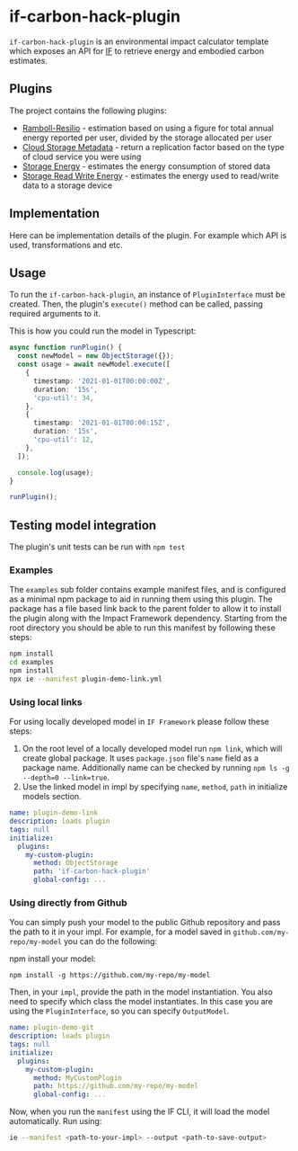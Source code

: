 # if-carbon-hack-plugin

`if-carbon-hack-plugin` is an environmental impact calculator template which exposes an API for [IF](https://github.com/Green-Software-Foundation/if) to retrieve energy and embodied carbon estimates.

## Plugins

The project contains the following plugins:
- [Ramboll-Resilio](/src/lib/ramboll-resilio) - estimation based on using a figure for total annual energy reported per user, divided by the storage allocated per user
- [Cloud Storage Metadata](/src/lib/cloud-storage-metadata) - return a replication factor based on the type of cloud service you were using
- [Storage Energy](/src/lib/storage-energy) - estimates the energy consumption of stored data
- [Storage Read Write Energy](/src/lib/storage-read-write-energy) - estimates the energy used to read/write data to a storage device

## Implementation

Here can be implementation details of the plugin. For example which API is used, transformations and etc.

## Usage

To run the `if-carbon-hack-plugin`, an instance of `PluginInterface` must be created. Then, the plugin's `execute()` method can be called, passing required arguments to it.

This is how you could run the model in Typescript:

```typescript
async function runPlugin() {
  const newModel = new ObjectStorage({});
  const usage = await newModel.execute([
    {
      timestamp: '2021-01-01T00:00:00Z',
      duration: '15s',
      'cpu-util': 34,
    },
    {
      timestamp: '2021-01-01T00:00:15Z',
      duration: '15s',
      'cpu-util': 12,
    },
  ]);

  console.log(usage);
}

runPlugin();
```

## Testing model integration

The plugin's unit tests can be run with `npm test`

### Examples

The `examples` sub folder contains example manifest files, and is configured as a minimal npm package to aid in running them using this plugin. The package has a file based link back to the parent folder to allow it to install the plugin along with the Impact Framework dependency. Starting from the root directory you should be able to run this manifest by following these steps:

```sh
npm install
cd examples
npm install
npx ie --manifest plugin-demo-link.yml
```

### Using local links

For using locally developed model in `IF Framework` please follow these steps:

1. On the root level of a locally developed model run `npm link`, which will create global package. It uses `package.json` file's `name` field as a package name. Additionally name can be checked by running `npm ls -g --depth=0 --link=true`.
2. Use the linked model in impl by specifying `name`, `method`, `path` in initialize models section.

```yaml
name: plugin-demo-link
description: loads plugin
tags: null
initialize:
  plugins:
    my-custom-plugin:
      method: ObjectStorage
      path: 'if-carbon-hack-plugin'
      global-config: ...
```

### Using directly from Github

You can simply push your model to the public Github repository and pass the path to it in your impl.
For example, for a model saved in `github.com/my-repo/my-model` you can do the following:

npm install your model:

```
npm install -g https://github.com/my-repo/my-model
```

Then, in your `impl`, provide the path in the model instantiation. You also need to specify which class the model instantiates. In this case you are using the `PluginInterface`, so you can specify `OutputModel`.

```yaml
name: plugin-demo-git
description: loads plugin
tags: null
initialize:
  plugins:
    my-custom-plugin:
      method: MyCustomPlugin
      path: https://github.com/my-repo/my-model
      global-config: ...
```

Now, when you run the `manifest` using the IF CLI, it will load the model automatically. Run using:

```sh
ie --manifest <path-to-your-impl> --output <path-to-save-output>
```
